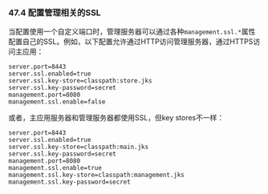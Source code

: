 ### 47.4 配置管理相关的SSL
当配置使用一个自定义端口时，管理服务器可以通过各种`management.ssl.*`属性配置自己的SSL。例如，以下配置允许通过HTTP访问管理服务器，通过HTTPS访问主应用：
```properties
server.port=8443
server.ssl.enabled=true
server.ssl.key-store=classpath:store.jks
server.ssl.key-password=secret
management.port=8080
management.ssl.enable=false
```
或者，主应用服务器和管理服务器都使用SSL，但key stores不一样：
```properties
server.port=8443
server.ssl.enabled=true
server.ssl.key-store=classpath:main.jks
server.ssl.key-password=secret
management.port=8080
management.ssl.enable=true
management.ssl.key-store=classpath:management.jks
management.ssl.key-password=secret
```
